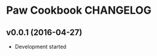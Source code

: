 Paw Cookbook CHANGELOG
======================

v0.0.1 (2016-04-27)
-------------------
- Development started
